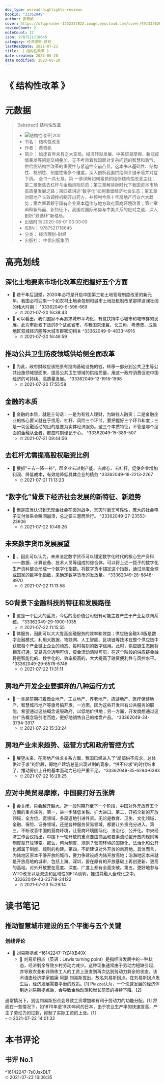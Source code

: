 ```yaml
---
doc_type: weread-highlights-reviews
bookId: "33362049"
author: 黄奇帆
cover: https://wfqqreader-1252317822.image.myqcloud.com/cover/49/33362049/t7_33362049.jpg
reviewCount: 2
noteCount: 12
isbn: 9787521718645
category: 经济理财-财经
lastReadDate: 2021-07-23
title: 《 结构性改革 》
date created: 2023-06-20
date modified: 2023-06-20
---
```


# 《 结构性改革 》

# 元数据

> [!abstract] 结构性改革
> - ![ 结构性改革|200](https://wfqqreader-1252317822.image.myqcloud.com/cover/49/33362049/t7_33362049.jpg)
> - 书名： 结构性改革
> - 作者： 黄奇帆
> - 简介： 恰逢百年未有之大变局，经济转型发展、中美贸易摩擦、新冠疫情暴发等问题交相叠加，无不考验着我国面对复杂问题的智慧和勇气，供给侧结构性改革的重要性与紧迫性空前凸显。这本书从基础性、结构性、机制性、制度性等多个维度，深入剖析我国供给侧关键矛盾并对症下药。 全书一共七章。第 一章详解如何紧抓供给侧结构性改革主线；第二章聚焦去杠杆与金融风险防范；第三章解读新时代下我国资本市场高质量发展之路；第四章讲述“数字化”如何重塑经济社会生态；第五章对房地产长效调控机制开出药方，并预判今后十年房地产行业六大趋势；第六章着眼于国有企业资本运作与地方政府营商环境改善；第七章阐释新局面、新特征下，我国对国际形势与中美关系的应对之道，深入剖析“双循环”新格局。
> - 出版时间 2020-08-01 00:00:00
> - ISBN： 9787521718645
> - 分类： 经济理财-财经
> - 出版社： 中信出版集团

# 高亮划线

## 深化土地要素市场化改革应把握好五个方面

- 📌 若干年后回望，2020年必将是开启中国第三轮土地管理制度改革的新元年，我国必将迎来一个如农村土地承包制和城市土地批租制改革那样波澜壮阔的伟大时期！ ^33362049-9-596-669
    - ⏱ 2021-07-20 16:38:43
- 📌 可以看出，我们国家不再追求城市平均化，有意扶持中心城市和城市群的发展。此次审批权下放的8个试点省市，与我国京津冀、长三角、粤港澳、成渝地区双城经济圈等大城市群密切相关 ^33362049-9-4833-4916
    - ⏱ 2021-07-20 16:46:59

## 推动公共卫生防疫领域供给侧全面改革

- 📌 为此，政府财政应该把原有投向基础设施的钱，转移一部分到公共卫生等公共设施领域里面来，提高公共卫生领域的供给质量，用这一政府消费促进中国经济的可持续、高质量发展。 ^33362049-12-1918-1998
    - ⏱ 2021-07-20 17:55:58

## 金融的本质

- 📌 金融的本质，就是三句话：一是为有钱人理财，为缺钱人融资；二是金融企业的核心要义就在于信用、杠杆、风险三个环节，要把握好三个环节和度；三是一切金融活动的目的是要为实体经济服务。这三个本质特征，不管是哪个层面的金融从业者，都应时刻谨记于心。 ^33362049-15-389-507
    - ⏱ 2021-07-21 09:44:56

## 去杠杆尤需提高股权融资比例

- 📌 狠抓“三去一降一补”，帮企业去过剩产能、去库存、去杠杆，促使企业增加利润、降低成本，有效地降低具体企业的债务 ^33362049-18-2213-2267
    - ⏱ 2021-07-21 11:13:23

## “数字化”背景下经济社会发展的新特征、新趋势

- 📌 但是应当认识到无现金社会在面对战争、天灾时毫无可靠性，庞大的社会电子支付体系会瞬间崩溃，总之要三思而后行。 ^33362049-27-23553-23606
    - ⏱ 2021-07-22 10:48:26

## 未来数字货币发展展望

- 📌 。因此可以认为，未来法定数字货币可以锚定数字化时代的核心生产资料——数据、计算设备、技术人员等组成的综合体。可以将上述一揽子的数字化生产资料整合形成一个数字化指数。将数字货币锚定这个指数，通过测度全球或国家的数字化指数，来确定数字货币的发放量。 ^33362049-28-8848-8970
    - ⏱ 2021-07-22 11:13:58

## 5G背景下金融科技的特征和发展路径

- 📌 这是一个巨大的蓝海，今后的高价值公司很有可能主要产生于产业互联网系统。 ^33362049-29-1000-1035
    - ⏱ 2021-07-22 11:15:55
- 📌 体服务，因此可以大大提高金融服务的效率和效益；供应链金融3.0版是数字金融模式，利用大数据、物联网、人工智能、区块链等技术在整个供应链中获取每个产业链上企业的动态、每时每刻的数字信用。此时，供应链生态圈将相互打通，交易完全透明可信，资金流动清晰可见，在这个阶段的供应链金融将是智能化的、数字化的、效率极高的，大大提高了融资便利性与风控水平。 ^33362049-29-6576-6746
    - ⏱ 2021-07-22 11:31:11

## 房地产开发企业要摒弃的八种运行方式

- 📌 一类是前期打着商业地产、工业地产、养老地产、旅游地产、医疗保健地产、智慧城市地产等旗号搞开发。一方面，因为这些开发带有公共服务的职能，希望通过这些概念说服政府，以低地价供地；另一方面，开发商想通过这些广告概念吸引老百姓，更好地销售自己的楼盘产品。 ^33362049-34-3794-3917
    - ⏱ 2021-07-22 15:33:24

## 房地产业未来趋势、运营方式和政府管控方式

- 📌 展望未来，在房地产供求关系方面，我国已经进入了“局部供不应求，总体供过于求”的阶段，房地产建筑总量出现过剩的现象。“供不应求”的时代结束了，推动房价上升的基本面动力已经严重不足。 ^33362049-35-6294-6383
    - ⏱ 2021-07-22 16:28:25

## 应对中美贸易摩擦，中国要打好五张牌

- 📌 会关闭，只会越开越大。近一段时期乃至下一个阶段，中国对外开放有五个方面的重点任务。第一，进一步降低关税、扩大进口。第二，开拓全新的开放领域，全方位、宽领域、多渠道地引进外资。无论是教育、卫生、文化领域，金融、保险、证券领域，还是各种服务贸易领域，都要让外资充分进入。第三，不断改善中国的营商环境，让营商环境国际化、法治化、公开化。中央经济工作会议指出，中国下一轮开放的重点要由商品和要素流动型开放向规则等制度型开放转变。那么，何为制度、规则？营商环境的国际化、法治化和公开化都属于制度、规则的构建。第四，不断建设对外开放的新高地。具体而言，内陆地区原本不够开放的城市，要力争建设成内陆开放高地；沿海地区本来就是开放高地的城市，包括上海、深圳，要在原有的开放基础上再创更新、更高的高地。对外开放要在高度、深度、广度上都有全面突破。第五，更好地参与WTO改革以及双边和区域性的FTA谈判，推进并融入全球化之中。 ^33362049-43-23719-24122
    - ⏱ 2021-07-23 15:29:14

# 读书笔记

## 推动智慧城市建设的五个平衡与五个关键

### 划线评论

- 📌 刘易斯拐点 ^16142247-7rZ4XB40X
    - 💭 刘易斯拐点（英语：Lewis turning point）是指经济发展中的一种状态，经济剩余导致乡村劳动力减少。这种现象通常由于劳动力短缺引起，并导致农业和非熟练工人的工资上涨直到再次达到劳动力剩余的状态。该术语由经济学家威廉·阿瑟·刘易斯提出，故名刘易斯拐点。在刘易斯拐点发生后，经济发展需要平衡的政策。[1] Piazza认为，一个快速发展的经济体到达刘易斯拐点后，会导致金融动荡和增长前景的持续下降。[2]

通常情况下，到达刘易斯拐点会导致工资增加和有利于劳动力的功能分配。[1] 然而在一些情况下，如1870年至1920年间的日本，由于农业生产率的快速提高，产生了劳动力的过剩，抑制了实际工资的上涨。[1]  
    - ⏱ 2021-07-22 14:01:33

   

# 本书评论

## 书评 No.1

 ^16142247-7s0JsxDLT  
⏱ 2021-07-23 16:06:35

